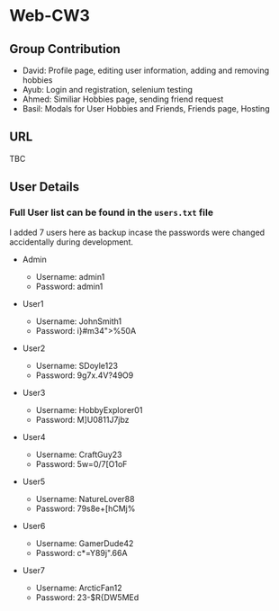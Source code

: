 # Web-CW3

## Group Contribution
- David: Profile page, editing user information, adding and removing hobbies
- Ayub: Login and registration, selenium testing
- Ahmed: Similiar Hobbies page, sending friend request
- Basil: Modals for User Hobbies and Friends, Friends page, Hosting

## URL
TBC

## User Details
### Full User list can be found in the `users.txt` file
I added 7 users here as backup incase the passwords were changed accidentally during development.
- Admin
  - Username: admin1
  - Password: admin1

- User1
    - Username: JohnSmith1
    - Password: i}#m34">%50A

- User2
    - Username: SDoyle123
    - Password: 9g7x.4V?49O9

- User3
    - Username: HobbyExplorer01
    - Password: M]U0811J7jbz

- User4
    - Username: CraftGuy23
    - Password: 5w=0/7\[O1oF

- User5
    - Username: NatureLover88
    - Password: 79s8e+[hCMj%

- User6
    - Username: GamerDude42
    - Password: c*=Y89j".66A

- User7
    - Username: ArcticFan12
    - Password: 23-$R{DW5MEd